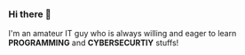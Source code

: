 ### Hi there 👋

I'm an amateur IT guy who is always willing and eager to learn <strong>PROGRAMMING</strong> and <strong>CYBERSECURTIY</strong> stuffs!
